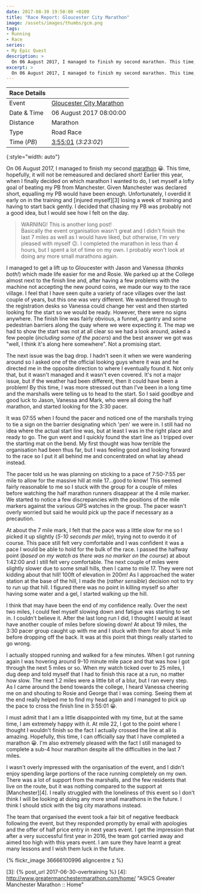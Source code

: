 ```yaml
---
date: 2017-08-30 19:50:00 +0100
title: "Race Report: Gloucester City Marathon"
image: /assets/images/thumbs/gcm.png
tags:
- Running
- Race
series:
- My Epic Quest
description: >
  On 06 August 2017, I managed to finish my second marathon. This time, hopefully, it will not be remeasured and declared short! Earlier this year, when I finally decided on which marathon I wanted to do, I set myself a lofty goal of beating my PB from Manchester. Given Manchester was declared short, equalling my PB would have been enough. Unfortunately, I overdid it early on in the training and injured myself losing a week of training and having to start back gently.
excerpt: >
  On 06 August 2017, I managed to finish my second marathon. This time, hopefully, it will not be remeasured and declared short! Earlier this year, when I finally decided on which marathon I wanted to do, I set myself a lofty goal of beating my PB from Manchester. Given Manchester was declared short, equalling my PB would have been enough. Unfortunately, I overdid it early on in the training and injured myself losing a week of training and having to start back gently.
---
```


| Race Details |                               |
|--------------|-------------------------------|
| Event        | [Gloucester City Marathon][1] |
| Date & Time  | 06 August 2017 08:00:00       |
| Distance     | Marathon                      |
| Type         | Road Race                     |
| Time (_PB_)  | [3:55:01][2] (_3:23:02_)      |
{:style="width: auto"}

On 06 August 2017, I managed to finish my second [marathon][1] :grinning:. This time, hopefully, it will not be remeasured and declared short! Earlier this year, when I finally decided on which marathon I wanted to do, I set myself a lofty goal of beating my PB from Manchester. Given Manchester was declared short, equalling my PB would have been enough. Unfortunately, I overdid it early on in the training and [injured myself][3] losing a week of training and having to start back gently. I decided that chasing my PB was probably not a good idea, but I would see how I felt on the day.

> WARNING! This is another long post!   
> Basically the event organisation wasn't great and I didn't finish the last 7 miles as well as I would have liked, but otherwise, I'm very pleased with myself :wink:. I completed the marathon in less than 4 hours, but I spent a lot of time on my own. I probably won't look at doing any more small marathons again.

I managed to get a lift up to Gloucester with Jason and Vanessa (_thanks both!_) which made life easier for me and Rosie. We parked up at the College almost next to the finish line and, after having a few problems with the machine not accepting the new pound coins, we made our way to the race village. I feel that I have seen quite a variety of race villages over the last couple of years, but this one was very different. We wandered through to the registration desks so Vanessa could change her vest and then started looking for the start so we would be ready. However, there were no signs anywhere. The finish line was fairly obvious, a funnel, a gantry and some pedestrian barriers along the quay where we were expecting it. The map we had to show the start was not at all clear so we had a look around, asked a few people (_including some of the pacers_) and the best answer we got was "well, I think it's along here somewhere". Not a promising start. 

The next issue was the bag drop. I hadn't seen it when we were wandering around so I asked one of the official looking guys where it was and he directed me in the opposite direction to where I eventually found it. Not only that, but it wasn't managed and it wasn't even covered. It's not a major issue, but if the weather had been different, then it could have been a problem! By this time, I was more stressed out than I've been in a long time and the marshalls were telling us to head to the start. So I said goodbye and good luck to Jason, Vanessa and Mark, who were all doing the half marathon, and started looking for the 3:30 pacer.

It was 07:55 when I found the pacer and noticed one of the marshalls trying to tie a sign on the barrier designating which 'pen' we were in. I still had no idea where the actual start line was, but at least I was in the right place and ready to go. The gun went and I quickly found the start line as I tripped over the starting mat on the bend. My first thought was how terrible the organisation had been thus far, but I was feeling good and looking forward to the race so I put it all behind me and concentrated on what lay ahead instead.

The pacer told us he was planning on sticking to a pace of 7:50-7:55 per mile to allow for the massive hill at mile 17...good to know! This seemed fairly reasonable to me so I stuck with the group for a couple of miles before watching the half marathon runners disappear at the 4 mile marker. We started to notice a few discrepancies with the positions of the mile markers against the various GPS watches in the group. The pacer wasn't overly worried but said he would pick up the pace if necessary as a precaution.

At about the 7 mile mark, I felt that the pace was a little slow for me so I picked it up slightly (_5-10 seconds per mile_), trying not to overdo it of course. This pace still felt very comfortable and I was confident it was a pace I would be able to hold for the bulk of the race. I passed the halfway point (_based on my watch as there was no marker on the course_) at about 1:42:00 and I still felt very comfortable. The next couple of miles were slightly slower due to some small hills, then I came to mile 17. They were not kidding about that hill! 100ft of elevation in 200m! As I approached the water station at the base of the hill, I made the (_rather sensible_) decision not to try to run up that hill. I figured there was no point in killing myself so after having some water and a gel, I started walking up the hill. 

I think that may have been the end of my confidence really. Over the next two miles, I could feel myself slowing down and fatigue was starting to set in. I couldn't believe it. After the last long run I did, I thought I would at least have another couple of miles before slowing down! At about 19 miles, the 3:30 pacer group caught up with me and I stuck with them for about &frac14; mile before dropping off the back. It was at this point that things really started to go wrong.

I actually stopped running and walked for a few minutes. When I got running again I was hovering around 9-10 minute mile pace and that was how I got through the next 5 miles or so. When my watch ticked over to 25 miles, I dug deep and told myself that I had to finish this race at a run, no matter how slow. The next 1.2 miles were a little bit of a blur, but I ran every step. As I came around the bend towards the college, I heard Vanessa cheering me on and shouting to Rosie and George that I was coming. Seeing them at the end really helped me to find my head again and I managed to pick up the pace to cross the finish line in 3:55:01 :grinning:.

I must admit that I am a little disappointed with my time, but at the same time, I am extremely happy with it. At mile 22, I got to the point where I thought I wouldn't finish so the fact I actually crossed the line at all is amazing. Hopefully, this time, I can officially say that I have completed a marathon :grinning:. I'm also extremely pleased with the fact I still managed to complete a sub-4 hour marathon despite all the difficulties in the last 7 miles. 

I wasn't overly impressed with the organisation of the event, and I didn't enjoy spending large portions of the race running completely on my own. There was a lot of support from the marshalls, and the few residents that live on the route, but it was nothing compared to the support at [Manchester][4]. I really struggled with the loneliness of this event so I don't think I will be looking at doing any more small marathons in the future. I think I should stick with the big city marathons instead.

The team that organised the event took a fair bit of negative feedback following the event, but they responded promptly by email with apologies and the offer of half price entry in next years event. I get the impression that after a very successful first year in 2016, the team got carried away and aimed too high with this years event. I am sure they have learnt a great many lessons and I wish them luck in the future.


{% flickr_image 36666100996 aligncentre z %}

[1]: https://www.gloucestercitymarathon.com/ "Gloucester City Marathon 26.2, South England"
[2]: https://docs.wixstatic.com/ugd/af779e_d4517717144e492d8adcac90431ad2d9.pdf "Results"
[3]: {% post_url 2017-06-30-overtraining %}
[4]: http://www.greatermanchestermarathon.com/home/ "ASICS Greater Manchester Marathon :: Home"

[photos]: http://5681402.tifmember.com/?ppwd=29114xbg&Action=EGS&id=256659604&q=1486 "Official Race Photos"